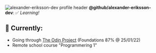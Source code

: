 ![alexander-eriksson-dev profile header](https://i.imgur.com/2r8RRrn.png)
**@github/alexander-eriksson-dev**: ✅ *Learning!*

## 📖 Currently: 

- Going through [The Odin Project](https://www.theodinproject.com/) (Foundations 87% @ 25/01/22)
- Remote school course "Programmering 1"
